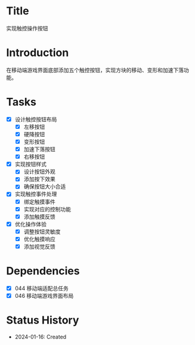 # Title
实现触控操作按钮

# Introduction
在移动端游戏界面底部添加五个触控按钮，实现方块的移动、变形和加速下落功能。

# Tasks
- [x] 设计触控按钮布局
  - [x] 左移按钮
  - [x] 硬降按钮
  - [x] 变形按钮
  - [x] 加速下落按钮
  - [x] 右移按钮
- [x] 实现按钮样式
  - [x] 设计按钮外观
  - [x] 添加按下效果
  - [x] 确保按钮大小合适
- [x] 实现触控事件处理
  - [x] 绑定触摸事件
  - [x] 实现对应的控制功能
  - [x] 添加触摸反馈
- [x] 优化操作体验
  - [x] 调整按钮灵敏度
  - [x] 优化触摸响应
  - [x] 添加视觉反馈

# Dependencies
- [x] 044 移动端适配总任务
- [x] 046 移动端游戏界面布局

# Status History
- 2024-01-16: Created
